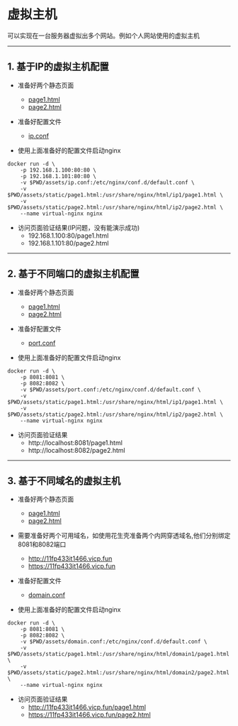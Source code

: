 # 虚拟主机
可以实现在一台服务器虚拟出多个网站。例如个人网站使用的虚拟主机

---

## 1. 基于IP的虚拟主机配置
- 准备好两个静态页面
  - [page1.html](../assets/static/page1.html)
  - [page2.html](../assets/static/page2.html)

- 准备好配置文件
  - [ip.conf](../assets/ip.conf)

- 使用上面准备好的配置文件启动nginx

```text
docker run -d \
    -p 192.168.1.100:80:80 \
    -p 192.168.1.101:80:80 \
    -v $PWD/assets/ip.conf:/etc/nginx/conf.d/default.conf \
    -v $PWD/assets/static/page1.html:/usr/share/nginx/html/ip1/page1.html \
    -v $PWD/assets/static/page2.html:/usr/share/nginx/html/ip2/page2.html \
    --name virtual-nginx nginx
```

- 访问页面验证结果(IP问题，没有能演示成功)
  - 192.168.1.100:80/page1.html
  - 192.168.1.101:80/page2.html

---

## 2. 基于不同端口的虚拟主机配置
- 准备好两个静态页面
  - [page1.html](../assets/static/page1.html)
  - [page2.html](../assets/static/page2.html)

- 准备好配置文件
  - [port.conf](../assets/port.conf)

- 使用上面准备好的配置文件启动nginx

```text
docker run -d \
    -p 8081:8081 \
    -p 8082:8082 \
    -v $PWD/assets/port.conf:/etc/nginx/conf.d/default.conf \
    -v $PWD/assets/static/page1.html:/usr/share/nginx/html/ip1/page1.html \
    -v $PWD/assets/static/page2.html:/usr/share/nginx/html/ip2/page2.html \
    --name virtual-nginx nginx
```

- 访问页面验证结果
  - http://localhost:8081/page1.html
  - http://localhost:8082/page2.html

---

## 3. 基于不同域名的虚拟主机
- 准备好两个静态页面
  - [page1.html](../assets/static/page1.html)
  - [page2.html](../assets/static/page2.html)

- 需要准备好两个可用域名，如使用花生壳准备两个内网穿透域名,他们分别绑定8081和8082端口
  - http://11fp433it1466.vicp.fun
  - https://11fp433it1466.vicp.fun

- 准备好配置文件
  - [domain.conf](../assets/domain.conf)

- 使用上面准备好的配置文件启动nginx

```text
docker run -d \
    -p 8081:8081 \
    -p 8082:8082 \
    -v $PWD/assets/domain.conf:/etc/nginx/conf.d/default.conf \
    -v $PWD/assets/static/page1.html:/usr/share/nginx/html/domain1/page1.html \
    -v $PWD/assets/static/page2.html:/usr/share/nginx/html/domain2/page2.html \
    --name virtual-nginx nginx
```

- 访问页面验证结果
    - http://11fp433it1466.vicp.fun/page1.html
    - https://11fp433it1466.vicp.fun/page2.html
